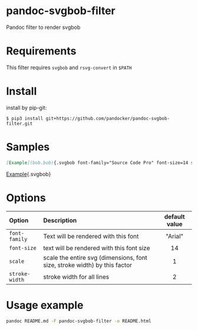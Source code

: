 # pandoc-svgbob-filter
Pandoc filter to render svgbob

# Requirements

This filter requires `svgbob` and `rsvg-convert` in `$PATH`

# Install

install by pip-git:

`$ pip3 install git+https://github.com/pandocker/pandoc-svgbob-filter.git`

# Samples

```markdown
[Example](bob.bob){.svgbob font-family="Source Code Pro" font-size=14 stroke-width=2 scale=3}
```

[Example](bob.bob){.svgbob}

# Options

| Option         | Description                                                               | default value |
|:---------------|:--------------------------------------------------------------------------|:-------------:|
| `font-family`  | Text will be rendered with this font                                      |    "Arial"    |
| `font-size`    | text will be rendered with this font size                                 |      14       |
| `scale`        | scale the entire svg (dimensions, font size, stroke width) by this factor |       1       |
| `stroke-width` | stroke width for all lines                                                |       2       |

# Usage example

```bash
pandoc README.md -F pandoc-svgbob-filter -o README.html
```
